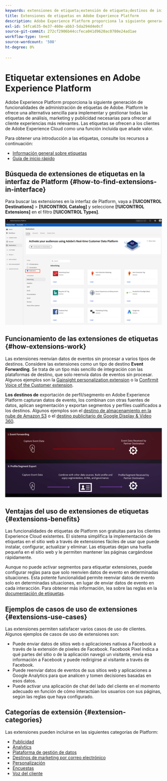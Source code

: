 ```yaml
---
keywords: extensiones de etiqueta;extensión de etiqueta;destinos de inicio; extensiones de etiquetas de plataforma;extensión de etiquetas de plataforma;destinos de platform launch
title: Extensiones de etiquetas en Adobe Experience Platform
description: Adobe Experience Platform proporciona la siguiente generación de funcionalidades de administración de etiquetas de Adobe. Platform le ofrece una alternativa sencilla para implementar y gestionar todas las etiquetas de análisis, marketing y publicidad necesarias para ofrecer al cliente experiencias más relevantes.
exl-id: 54fca635-0e37-460e-abb3-5da294d4e0cf
source-git-commit: 272cf2906b44ccfeca041d9620ac0780e24ad1ae
workflow-type: tm+mt
source-wordcount: '508'
ht-degree: 0%

---
```


# Etiquetar extensiones en Adobe Experience Platform

Adobe Experience Platform proporciona la siguiente generación de funcionalidades de administración de etiquetas de Adobe. Platform le ofrece una alternativa sencilla para implementar y gestionar todas las etiquetas de análisis, marketing y publicidad necesarias para ofrecer al cliente experiencias más relevantes. Las etiquetas se ofrecen a los clientes de Adobe Experience Cloud como una función incluida que añade valor.

Para obtener una introducción a las etiquetas, consulte los recursos a continuación:

- [Información general sobre etiquetas](../../../tags/home.md)
- [Guía de inicio rápido](../../../tags/quick-start/quick-start.md)

## Búsqueda de extensiones de etiquetas en la interfaz de Platform {#how-to-find-extensions-in-interface}

Para buscar las extensiones en la interfaz de Platform, vaya a **[!UICONTROL Destinations]** > **[!UICONTROL Catalog]** y seleccione **[!UICONTROL Extensions]** en el filtro **[!UICONTROL Types]**.

![Filtro Extensiones en la interfaz](../../assets/catalog/launch-extensions/filter.png)

## Funcionamiento de las extensiones de etiquetas {#how-extensions-work}

Las extensiones reenvían datos de eventos sin procesar a varios tipos de destinos. Considere las extensiones como un tipo de destino **Event Forwarding**. Se trata de un tipo más sencillo de integración con las plataformas de destino, que solo reenvía datos de eventos sin procesar. Algunos ejemplos son la [Gainsight personalization extension](../personalization/gainsight.md) o la [Confirmit Voice of the Customer extension](../voice/confirmit-digital-feedback.md).

**Los destinos de** exportación de perfil/segmento en Adobe Experience Platform capturan datos de evento, los combinan con otras fuentes de datos, aplican segmentación y exportan segmentos y perfiles cualificados a los destinos. Algunos ejemplos son el [destino de almacenamiento en la nube de Amazon S3](../cloud-storage/amazon-s3.md) o el [destino publicitario de Google Display &amp; Video 360](../advertising/google-dv360.md).

![Etiquetar extensiones en comparación con otros destinos](../../assets/common/launch-and-other-destinations.png)

## Ventajas del uso de extensiones de etiquetas {#extensions-benefits}

Las funcionalidades de etiquetas de Platform son gratuitas para los clientes Experience Cloud existentes. El sistema simplifica la implementación de etiquetas en el sitio web a través de extensiones fáciles de usar que puede instalar, configurar, actualizar y eliminar. Las etiquetas dejan una huella pequeña en el sitio web y le permiten mantener las páginas cargándose rápidamente.

Aunque no puede activar segmentos para etiquetar extensiones, puede configurar reglas para que solo reenvíen datos de evento en determinadas situaciones. Esta potente funcionalidad permite reenviar datos de evento solo en determinadas situaciones, en lugar de enviar datos de evento en cada interacción. Para obtener más información, lea sobre las reglas en la [documentación de etiquetas](../../../tags/ui/managing-resources/rules.md).

## Ejemplos de casos de uso de extensiones {#extensions-use-cases}

Las extensiones permiten satisfacer varios casos de uso de clientes. Algunos ejemplos de casos de uso de extensiones son:

- Puede enviar datos de sitios web o aplicaciones nativas a Facebook a través de la extensión de píxeles de Facebook. Facebook Pixel indica a qué partes del sitio o de la aplicación navegó un visitante, envía esa información a Facebook y puede redirigirse al visitante a través de Facebook.
- Puede reenviar datos de eventos de sus sitios web y aplicaciones a Google Analytics para que analicen y tomen decisiones basadas en esos datos.
- Puede activar una aplicación de chat del lado del cliente en el momento adecuado en función de cómo interactúan los usuarios con sus páginas, según las reglas que haya configurado.

## Categorías de extensión {#extension-categories}

Las extensiones pueden incluirse en las siguientes categorías de Platform:

- [Publicidad](../advertising/overview.md)
- [Analytics](../analytics/overview.md)
- [Plataforma de gestión de datos](../data-management/overview.md)
- [Destinos de marketing por correo electrónico](../email-marketing/overview.md)
- [Personalización](../personalization/overview.md)
- [Encuestas](../survey/overview.md)
- [Voz del cliente](../voice/overview.md)

